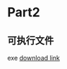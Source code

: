 # Part2

## 可执行文件

exe [download link](https://drive.google.com/open?id=1FE2OoA2i09nZ4bpXr-SdGsVLN89MtXml)
